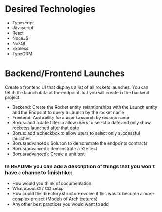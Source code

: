 # Desired Technologies
* Typescript
* Javascript
* React
* NodeJS
* NoSQL
* Express
* TypeORM

# Backend/Frontend Launches

Create a frontend UI that displays a list of all rockets launches.
You can fetch the launch data at the endpoint that you will create in the backend project.

* Backend: Create the Rocket entity, relantionships with the Launch entity and the Endpoint to query a Launch by the rocket name
* Frontend: Add ability for a user to search by rockets name
* Bonus: add a date filter to allow users to select a date and only show rocketss launched after that date
* Bonus: add a checkbox to allow users to select only successful launches
* Bonus(advanced): Solution to demonstrate the endpoints contracts
* Bonus(advanced): demonstrate a e2e test
* Bonus(advanced): Create a unit test

### In README you can add a description of things that you won't have a chance to finish like:

* How would you think of documentation
* What about CI / CD setup
* How could the directory structure evolve if this was to become a more complex project (Models of Architectures)
* Any other best practices you would want to add